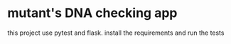 # mutant's DNA checking app

this project use pytest and flask. install the requirements and run the tests